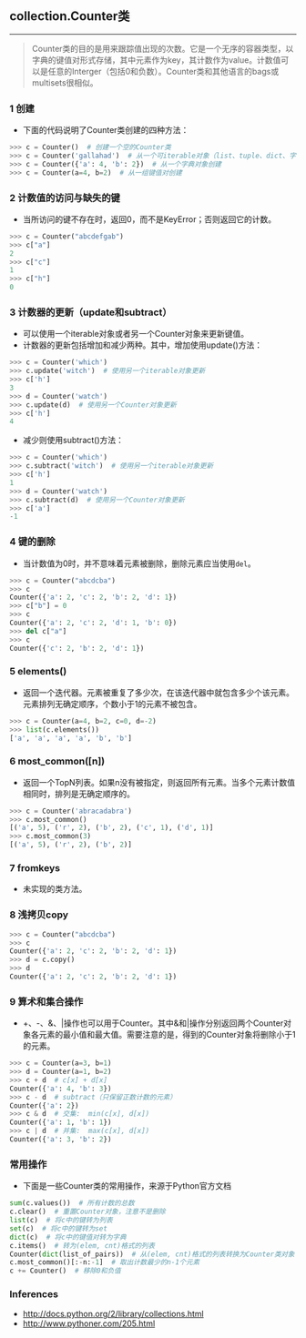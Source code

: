 ## collection.Counter类
***

> Counter类的目的是用来跟踪值出现的次数。它是一个无序的容器类型，以字典的键值对形式存储，其中元素作为key，其计数作为value。计数值可以是任意的Interger（包括0和负数）。Counter类和其他语言的bags或multisets很相似。

### 1 创建
- 下面的代码说明了Counter类创建的四种方法：
```python
>>> c = Counter()  # 创建一个空的Counter类
>>> c = Counter('gallahad')  # 从一个可iterable对象（list、tuple、dict、字符串等）创建
>>> c = Counter({'a': 4, 'b': 2})  # 从一个字典对象创建
>>> c = Counter(a=4, b=2)  # 从一组键值对创建
```
### 2 计数值的访问与缺失的键
- 当所访问的键不存在时，返回0，而不是KeyError；否则返回它的计数。
```python
>>> c = Counter("abcdefgab")
>>> c["a"]
2
>>> c["c"]
1
>>> c["h"]
0
```

### 3 计数器的更新（update和subtract）
- 可以使用一个iterable对象或者另一个Counter对象来更新键值。
- 计数器的更新包括增加和减少两种。其中，增加使用update()方法：
```python
>>> c = Counter('which')
>>> c.update('witch')  # 使用另一个iterable对象更新
>>> c['h']
3
>>> d = Counter('watch')
>>> c.update(d)  # 使用另一个Counter对象更新
>>> c['h']
4
```
- 减少则使用subtract()方法：
```python
>>> c = Counter('which')
>>> c.subtract('witch')  # 使用另一个iterable对象更新
>>> c['h']
1
>>> d = Counter('watch')
>>> c.subtract(d)  # 使用另一个Counter对象更新
>>> c['a']
-1
```

### 4 键的删除
- 当计数值为0时，并不意味着元素被删除，删除元素应当使用`del`。
```python
>>> c = Counter("abcdcba")
>>> c
Counter({'a': 2, 'c': 2, 'b': 2, 'd': 1})
>>> c["b"] = 0
>>> c
Counter({'a': 2, 'c': 2, 'd': 1, 'b': 0})
>>> del c["a"]
>>> c
Counter({'c': 2, 'b': 2, 'd': 1})
```

### 5 elements()
- 返回一个迭代器。元素被重复了多少次，在该迭代器中就包含多少个该元素。元素排列无确定顺序，个数小于1的元素不被包含。
```python
>>> c = Counter(a=4, b=2, c=0, d=-2)
>>> list(c.elements())
['a', 'a', 'a', 'a', 'b', 'b']
```

### 6 most_common([n])
- 返回一个TopN列表。如果n没有被指定，则返回所有元素。当多个元素计数值相同时，排列是无确定顺序的。
```python
>>> c = Counter('abracadabra')
>>> c.most_common()
[('a', 5), ('r', 2), ('b', 2), ('c', 1), ('d', 1)]
>>> c.most_common(3)
[('a', 5), ('r', 2), ('b', 2)]
```

### 7 fromkeys
- 未实现的类方法。

### 8 浅拷贝copy
```python
>>> c = Counter("abcdcba")
>>> c
Counter({'a': 2, 'c': 2, 'b': 2, 'd': 1})
>>> d = c.copy()
>>> d
Counter({'a': 2, 'c': 2, 'b': 2, 'd': 1})
```
### 9 算术和集合操作
- +、-、&、|操作也可以用于Counter。其中&和|操作分别返回两个Counter对象各元素的最小值和最大值。需要注意的是，得到的Counter对象将删除小于1的元素。
```python
>>> c = Counter(a=3, b=1)
>>> d = Counter(a=1, b=2)
>>> c + d  # c[x] + d[x]
Counter({'a': 4, 'b': 3})
>>> c - d  # subtract（只保留正数计数的元素）
Counter({'a': 2})
>>> c & d  # 交集:  min(c[x], d[x])
Counter({'a': 1, 'b': 1})
>>> c | d  # 并集:  max(c[x], d[x])
Counter({'a': 3, 'b': 2})
```
### 常用操作
- 下面是一些Counter类的常用操作，来源于Python官方文档
```python
sum(c.values())  # 所有计数的总数
c.clear()  # 重置Counter对象，注意不是删除
list(c)  # 将c中的键转为列表
set(c)  # 将c中的键转为set
dict(c)  # 将c中的键值对转为字典
c.items()  # 转为(elem, cnt)格式的列表
Counter(dict(list_of_pairs))  # 从(elem, cnt)格式的列表转换为Counter类对象
c.most_common()[:-n:-1]  # 取出计数最少的n-1个元素
c += Counter()  # 移除0和负值
```

### Inferences
- http://docs.python.org/2/library/collections.html
- http://www.pythoner.com/205.html
